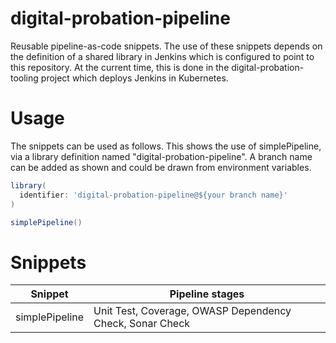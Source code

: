 # digital-probation-pipeline
Reusable pipeline-as-code snippets. The use of these snippets depends on the definition of a shared library in Jenkins which is configured to point
 to this repository. At the current time, this is done in the digital-probation-tooling project which deploys Jenkins in Kubernetes. 

# Usage
The snippets can be used as follows. This shows the use of simplePipeline, via a library definition named "digital-probation-pipeline". A branch
 name can be added as shown and could be drawn from environment variables.

```groovy
library(
  identifier: 'digital-probation-pipeline@${your branch name}'
)

simplePipeline()
```

# Snippets


| Snippet        | Pipeline stages |
| ---------------|-----------------|
| simplePipeline | Unit Test, Coverage, OWASP Dependency Check, Sonar Check





